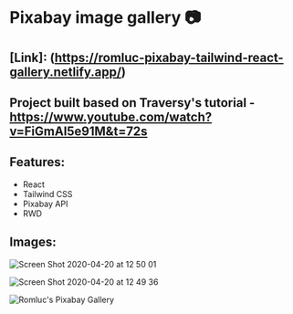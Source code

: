 # Pixabay image gallery :camera:

## [Link]: (https://romluc-pixabay-tailwind-react-gallery.netlify.app/)

## Project built based on Traversy's tutorial - https://www.youtube.com/watch?v=FiGmAI5e91M&t=72s

## Features:

- React
- Tailwind CSS
- Pixabay API
- RWD

## Images: 

![Screen Shot 2020-04-20 at 12 50 01](https://user-images.githubusercontent.com/44209758/79771665-7c32ca80-8305-11ea-97d8-692f2c6e10f4.png)

![Screen Shot 2020-04-20 at 12 49 36](https://user-images.githubusercontent.com/44209758/79771676-7f2dbb00-8305-11ea-9595-9d3d6a0a30a4.png)

![Romluc's Pixabay Gallery](https://user-images.githubusercontent.com/44209758/79770827-4d682480-8304-11ea-92e4-b3a23d797450.gif)

